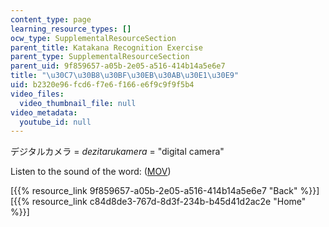 ```yaml
---
content_type: page
learning_resource_types: []
ocw_type: SupplementalResourceSection
parent_title: Katakana Recognition Exercise
parent_type: SupplementalResourceSection
parent_uid: 9f859657-a05b-2e05-a516-414b14a5e6e7
title: "\u30C7\u30B8\u30BF\u30EB\u30AB\u30E1\u30E9"
uid: b2320e96-fcd6-f7e6-f166-e6f9c9f9f5b4
video_files:
  video_thumbnail_file: null
video_metadata:
  youtube_id: null
---
```


デジタルカメラ = _dezitarukamera_ = "digital camera"

Listen to the sound of the word: ([MOV](http://www.archive.org/download/MITRES21F.01S10_KATAKANA_EXERCISES/word4.mov))

  
\[{{% resource_link 9f859657-a05b-2e05-a516-414b14a5e6e7 "Back" %}}\]  
\[{{% resource_link c84d8de3-767d-8d3f-234b-b45d41d2ac2e "Home" %}}\]
